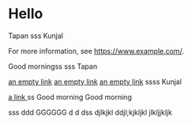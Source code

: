 # Hello
Tapan
sss
Kunjal

For more information, see https://www.example.com/.

Good morningss 
sss
Tapan

[an empty link]() [an empty link]() [an empty link]()
ssss
Kunjal

[ a link ](https://www.example.com/)
ss
Good morning  Good morning 

sss
ddd
GGGGGG
d
d
dss
djlkjkl
ddjl;kjkljkl 
jlkljjkljk
